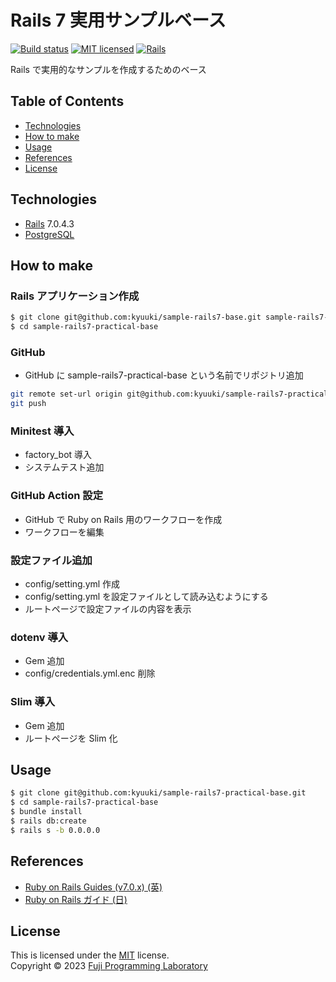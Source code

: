 Rails 7 実用サンプルベース
==========================

[![Build status][shield-build]](#)
[![MIT licensed][shield-license]](#)
[![Rails][shield-rails]][rails]

Rails で実用的なサンプルを作成するためのベース

## Table of Contents

* [Technologies](#technologies)
* [How to make](#how-to-make)
* [Usage](#usage)
* [References](#references)
* [License](#license)

## Technologies

* [Rails][rails] 7.0.4.3
* [PostgreSQL][postgresql]

## How to make

### Rails アプリケーション作成

```sh
$ git clone git@github.com:kyuuki/sample-rails7-base.git sample-rails7-practical-base
$ cd sample-rails7-practical-base
```

### GitHub

- GitHub に sample-rails7-practical-base という名前でリポジトリ追加


```sh
git remote set-url origin git@github.com:kyuuki/sample-rails7-practical-base.git
git push
```

### Minitest 導入

- factory_bot 導入
- システムテスト追加

### GitHub Action 設定

- GitHub で Ruby on Rails 用のワークフローを作成
- ワークフローを編集

### 設定ファイル追加

- config/setting.yml 作成
- config/setting.yml を設定ファイルとして読み込むようにする
- ルートページで設定ファイルの内容を表示

### dotenv 導入

- Gem 追加
- config/credentials.yml.enc 削除

### Slim 導入

- Gem 追加
- ルートページを Slim 化

## Usage

```sh
$ git clone git@github.com:kyuuki/sample-rails7-practical-base.git
$ cd sample-rails7-practical-base
$ bundle install
$ rails db:create
$ rails s -b 0.0.0.0
```

## References

* [Ruby on Rails Guides (v7.0.x) (英)](https://guides.rubyonrails.org/v7.0/)
* [Ruby on Rails ガイド (日)](https://railsguides.jp/)

## License

This is licensed under the [MIT](https://choosealicense.com/licenses/mit/) license.  
Copyright &copy; 2023 [Fuji Programming Laboratory](https://fuji-labo.com/)



[rails]: https://rubyonrails.org/
[postgresql]: https://www.postgresql.org/

[shield-build]: https://img.shields.io/badge/build-passing-brightgreen.svg
[shield-license]: https://img.shields.io/badge/license-MIT-blue.svg
[shield-rails]: https://img.shields.io/badge/-Rails-CC0000.svg?logo=ruby-on-rails&style=flat
